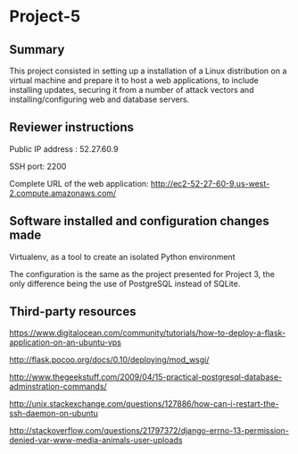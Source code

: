 # Project-5

## Summary
This project consisted in setting up a installation of a Linux distribution on a virtual machine and prepare it to host a web applications, to include installing updates, securing it from a number of attack vectors and installing/configuring web and database servers.

## Reviewer instructions
Public IP address : 52.27.60.9

SSH port: 2200

Complete URL of the web application: http://ec2-52-27-60-9.us-west-2.compute.amazonaws.com/



## Software installed and configuration changes made
Virtualenv, as a tool to create an isolated Python environment

The configuration is the same as the project presented for Project 3, the only difference being the use of PostgreSQL instead of SQLite.

## Third-party resources
https://www.digitalocean.com/community/tutorials/how-to-deploy-a-flask-application-on-an-ubuntu-vps

http://flask.pocoo.org/docs/0.10/deploying/mod_wsgi/

http://www.thegeekstuff.com/2009/04/15-practical-postgresql-database-adminstration-commands/

http://unix.stackexchange.com/questions/127886/how-can-i-restart-the-ssh-daemon-on-ubuntu

http://stackoverflow.com/questions/21797372/django-errno-13-permission-denied-var-www-media-animals-user-uploads
